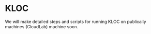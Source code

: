 # KLOC
We will make detailed steps and scripts for running KLOC on publically machines (CloudLab) machine soon.
